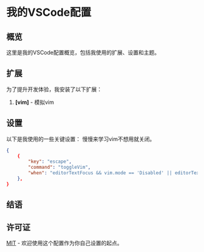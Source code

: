 # 我的VSCode配置

## 概览

这里是我的VSCode配置概览，包括我使用的扩展、设置和主题。

## 扩展

为了提升开发体验，我安装了以下扩展：

1. **[vim]** - 模拟vim


## 设置

以下是我使用的一些关键设置：
慢慢来学习vim不想用就关闭。
```json
{
    {
        "key": "escape",
        "command": "toggleVim",
        "when": "editorTextFocus && vim.mode == 'Disabled' || editorTextFocus && vim.mode == 'Normal'"
    },
}
```

## 结语

## 许可证

[MIT](LICENSE) - 欢迎使用这个配置作为你自己设置的起点。
```

